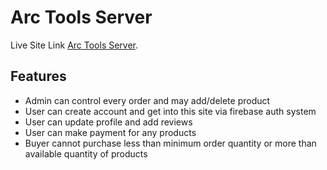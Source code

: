 # Arc Tools Server

Live Site Link [Arc Tools Server](https://arctoolsbd.herokuapp.com).

## Features

- Admin can control every order and may add/delete product
- User can create account and get into this site via firebase auth system
- User can update profile and add reviews
- User can make payment for any products
- Buyer cannot purchase less than minimum order quantity or more than available quantity of products
